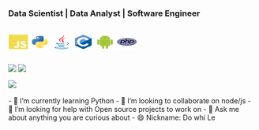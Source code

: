 ### Data Scientist | Data Analyst | Software Engineer

<div style="display: inline_block"><br>
  <img align="center" alt="Skill-Js" height="30" width="40" src="https://raw.githubusercontent.com/devicons/devicon/master/icons/javascript/javascript-plain.svg">
  <img align="center" alt="Skill-Python" height="30" width="40" src="https://raw.githubusercontent.com/devicons/devicon/master/icons/python/python-original.svg">
  <img align="center" alt="Skill-Java" height="30" width="40" src="https://raw.githubusercontent.com/devicons/devicon/master/icons/java/java-original.svg">
  <img align="center" alt="Skill-Java" height="30" width="40" src="https://raw.githubusercontent.com/devicons/devicon/master/icons/c/c-original.svg">
  <img align="center" alt="Skill-Java" height="30" width="40" src="https://raw.githubusercontent.com/devicons/devicon/master/icons/android/android-original.svg">
  <img align="center" alt="Skill-Java" height="30" width="40" src="https://raw.githubusercontent.com/devicons/devicon/master/icons/php/php-original.svg">
  

</div>
  
  ##
 
<div> 
 <!-- <a href="https://www.youtube.com/channel/UC_-uuuZbY0AAt9CViNzvc-Q" target="_blank"><img src="https://img.shields.io/badge/YouTube-FF0000?style=for-the-badge&logo=youtube&logoColor=white" target="_blank"></a> -->
    <a href = "mailto:duelydiantantu18@gmail.com"><img src="https://img.shields.io/badge/-Gmail-%23333?style=for-the-badge&logo=gmail&logoColor=white" target="_blank"></a>
  <a href="https://www.linkedin.com/in/duely-diantantu-ba9180189/" target="_blank"><img src="https://img.shields.io/badge/-LinkedIn-%230077B5?style=for-the-badge&logo=linkedin&logoColor=white" target="_blank"></a> 
  
  <a href="https://instagram.com/duelydiantantu" target="_blank"><img src="https://img.shields.io/badge/-Instagram-%23E4405F?style=for-the-badge&logo=instagram&logoColor=white" target="_blank"></a>


</div>
- 🌱 I’m currently learning Python
- 👯 I’m looking to collaborate on node/js
- 🤔 I’m looking for help with Open source projects to work on
- 💬 Ask me about anything you are curious about
- 😄 Nickname: Do whi Le
